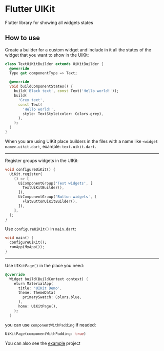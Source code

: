 # Flutter UIKit

Flutter library for showing all widgets states

## How to use

Create a builder for a custom widget and include in it all the states of the widget that you want to show in the UIKit:

```dart
class TextUiKitBuilder extends UiKitBuilder {
  @override
  Type get componentType => Text;

  @override
  void buildComponentStates() {
    build('Black text', const Text('Hello world!'));
    build(
      'Grey text',
      const Text(
        'Hello world!',
        style: TextStyle(color: Colors.grey),
      ),
    );
  }
}
```

When you are using UIKit place builders in the files with a name like ``<widget name>.uikit.dart``, example: ``text.uikit.dart``.

---

Register groups widgets in the UIKit:

```dart
void configureUiKit() {
  UiKit.register(
    () => [
      UiComponentGroup('Text widgets', [
        TextUiKitBuilder(),
      ]),
      UiComponentGroup('Button widgets', [
        FlatButtonUiKitBuilder(),
      ]),
    ],
  );
}
```

Use ```configureUiKit()``` in ```main.dart```:
```dart
void main() { 
  configureUiKit();
  runApp(MyApp());
}
```
---

Use ```UIKitPage()``` in the place you need:
```dart
@override
  Widget build(BuildContext context) {
    eturn MaterialApp(
      title: 'UIKit Demo',
      theme: ThemeData(
        primarySwatch: Colors.blue,
      ),
      home: UiKitPage(),
    );
  }
```
you can use ```componentWithPadding``` if neaded:
```dart
UiKitPage(componentWithPadding: true)
```

You can also see the [example](https://github.com/mobile-dualbootpartners/flutter-ui-kit/tree/master/example) project
